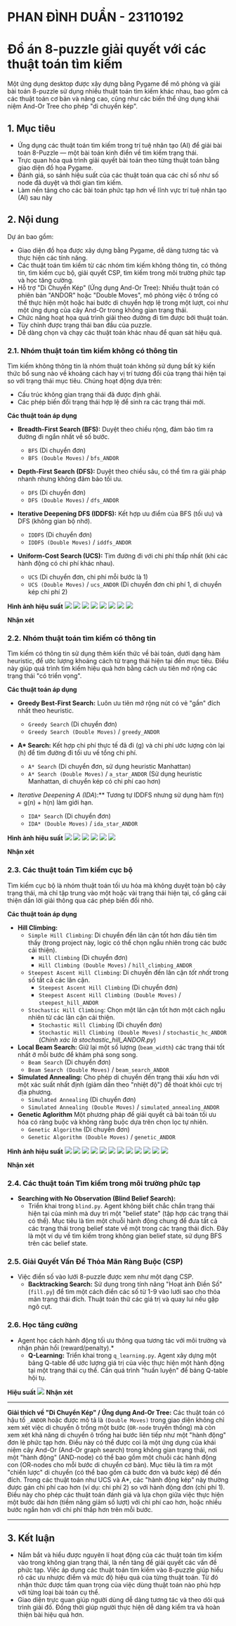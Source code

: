 # PHAN ĐÌNH DUẨN - 23110192

# Đồ án 8-puzzle giải quyết với các thuật toán tìm kiếm

Một ứng dụng desktop được xây dựng bằng Pygame để mô phỏng và giải bài toán 8-puzzle sử dụng nhiều thuật toán tìm kiếm khác nhau, bao gồm cả các thuật toán cơ bản và nâng cao, cũng như các biến thể ứng dụng khái niệm And-Or Tree cho phép "di chuyển kép".

## 1. Mục tiêu

- Ứng dụng các thuật toán tìm kiếm trong trí tuệ nhân tạo (AI) để giải bài toán 8-Puzzle — một bài toán kinh điển về tìm kiếm trạng thái.
- Trực quan hóa quá trình giải quyết bài toán theo từng thuật toán bằng giao diện đồ họa Pygame.
- Đánh giá, so sánh hiệu suất của các thuật toán qua các chỉ số như số node đã duyệt và thời gian tìm kiếm.
- Làm nền tảng cho các bài toán phức tạp hơn về lĩnh vực trí tuệ nhân tạo (AI) sau này

## 2. Nội dung

Dự án bao gồm:

- Giao diện đồ họa được xây dựng bằng Pygame, dễ dàng tương tác và thực hiện các tính năng.
- Các thuật toán tìm kiếm từ các nhóm tìm kiếm không thông tin, có thông tin, tìm kiếm cục bộ, giải quyết CSP, tìm kiếm trong môi trường phức tạp và học tăng cường.
- Hỗ trợ "Di Chuyển Kép" (Ứng dụng And-Or Tree): Nhiều thuật toán có phiên bản "ANDOR" hoặc "Double Moves", mô phỏng việc ô trống có thể thực hiện một hoặc hai bước di chuyển hợp lệ trong một lượt, coi như một ứng dụng của cây And-Or trong không gian trạng thái.
- Chức năng hoạt họa quá trình giải theo đường đi tìm được bởi thuật toán.
- Tùy chỉnh được trạng thái ban đầu của puzzle.
- Dễ dàng chọn và chạy các thuật toán khác nhau để quan sát hiệu quả.

### 2.1. Nhóm thuật toán tìm kiếm không có thông tin

Tìm kiếm không thông tin là nhóm thuật toán không sử dụng bất kỳ kiến thức bổ sung nào về khoảng cách hay vị trí tương đối của trạng thái hiện tại so với trạng thái mục tiêu. Chúng hoạt động dựa trên:

- Cấu trúc không gian trạng thái đã được định ghãi.
- Các phép biến đổi trạng thái hợp lệ để sinh ra các trạng thái mới.

**Các thuật toán áp dụng**

- **Breadth-First Search (BFS):** Duyệt theo chiều rộng, đảm bảo tìm ra đường đi ngắn nhất về số bước.

  - `BFS` (Di chuyển đơn)
  - `BFS (Double Moves)` / `bfs_ANDOR`

- **Depth-First Search (DFS):** Duyệt theo chiều sâu, có thể tìm ra giải pháp nhanh nhưng không đảm bảo tối ưu.

  - `DFS` (Di chuyển đơn)
  - `DFS (Double Moves)` / `dfs_ANDOR`

- **Iterative Deepening DFS (IDDFS):** Kết hợp ưu điểm của BFS (tối ưu) và DFS (không gian bộ nhớ).
  - `IDDFS` (Di chuyển đơn)
  - `IDDFS (Double Moves)` / `iddfs_ANDOR`
- **Uniform-Cost Search (UCS):** Tìm đường đi với chi phí thấp nhất (khi các hành động có chi phí khác nhau).
  - `UCS` (Di chuyển đơn, chi phí mỗi bước là 1)
  - `UCS (Double Moves)` / `ucs_ANDOR` (Di chuyển đơn chi phí 1, di chuyển kép chi phí 2)

**Hình ảnh hiệu suất**
![](hieusuat/bfs.png)
![](hieusuat/bfs-ao.png)
![](hieusuat/dfs.png)
![](hieusuat/dfs-ao.png)
![](hieusuat/iddfs.png)
![](hieusuat/iddfs-ao.png)
![](hieusuat/ucs.png)
![](hieusuat/ucs-ao.png)

**Nhận xét**

### 2.2. Nhóm thuật toán tìm kiếm có thông tin

Tìm kiếm có thông tin sử dụng thêm kiến thức về bài toán, dưới dạng hàm heuristic, để ước lượng khoảng cách từ trạng thái hiện tại đến mục tiêu. Điều này giúp quá trình tìm kiếm hiệu quả hơn bằng cách ưu tiên mở rộng các trạng thái "có triển vọng".

**Các thuật toán áp dụng**

- **Greedy Best-First Search:** Luôn ưu tiên mở rộng nút có vẻ "gần" đích nhất theo heuristic.

  - `Greedy Search` (Di chuyển đơn)
  - `Greedy Search (Double Moves)` / `greedy_ANDOR`

- **A\* Search:** Kết hợp chi phí thực tế đã đi (g) và chi phí ước lượng còn lại (h) để tìm đường đi tối ưu về tổng chi phí.

  - `A* Search` (Di chuyển đơn, sử dụng heuristic Manhattan)
  - `A* Search (Double Moves)` / `a_star_ANDOR` (Sử dụng heuristic Manhattan, di chuyển kép có chi phí cao hơn)

- **Iterative Deepening A* (IDA*):** Tương tự IDDFS nhưng sử dụng hàm f(n) = g(n) + h(n) làm giới hạn.
  - `IDA* Search` (Di chuyển đơn)
  - `IDA* (Double Moves)` / `ida_star_ANDOR`

**Hình ảnh hiệu suất**
![](hieusuat/greedy.png)
![](hieusuat/greedy-ao.png)
![](hieusuat/astar.png)
![](hieusuat/astar-ao.png)
![](hieusuat/ida.png)
![](hieusuat/ida-ao.png)

**Nhận xét**

### 2.3. Các thuật toán Tìm kiếm cục bộ

Tìm kiếm cục bộ là nhóm thuật toán tối ưu hóa mà không duyệt toàn bộ cây trạng thái, mà chỉ tập trung vào một hoặc vài trạng thái hiện tại, cố gắng cải thiện dần lời giải thông qua các phép biến đổi nhỏ.

**Các thuật toán áp dụng**

- **Hill Climbing:**
  - `Simple Hill Climbing`: Di chuyển đến lân cận tốt hơn đầu tiên tìm thấy (trong project này, logic có thể chọn ngẫu nhiên trong các bước cải thiện).
    - `Hill Climbing` (Di chuyển đơn)
    - `Hill Climbing (Double Moves)` / `hill_climbing_ANDOR`
  - `Steepest Ascent Hill Climbing`: Di chuyển đến lân cận _tốt nhất_ trong số tất cả các lân cận.
    - `Steepest Ascent Hill Climbing` (Di chuyển đơn)
    - `Steepest Ascent Hill Climbing (Double Moves)` / `steepest_hill_ANDOR`
  - `Stochastic Hill Climbing`: Chọn một lân cận tốt hơn một cách ngẫu nhiên từ các lân cận cải thiện.
    - `Stochastic Hill Climbing` (Di chuyển đơn)
    - `Stochastic Hill Climbing (Double Moves)` / `stochastic_hc_ANDOR` (_Chính xác là stochastic_hill_ANDOR.py_)
- **Local Beam Search:** Giữ lại một số lượng (`beam_width`) các trạng thái tốt nhất ở mỗi bước để khám phá song song.
  - `Beam Search` (Di chuyển đơn)
  - `Beam Search (Double Moves)` / `beam_search_ANDOR`
- **Simulated Annealing:** Cho phép di chuyển đến trạng thái xấu hơn với một xác suất nhất định (giảm dần theo "nhiệt độ") để thoát khỏi cực trị địa phương.
  - `Simulated Annealing` (Di chuyển đơn)
  - `Simulated Annealing (Double Moves)` / `simulated_annealing_ANDOR`
- **Genetic Aglorithm** Một phương pháp để giải quyết cả bài toán tối ưu hóa có ràng buộc và không ràng buộc dựa trên chọn lọc tự nhiên.
  - `Genetic Algorithm` (Di chuyển đơn)
  - `Genetic Algorithm (Double Moves)` / `genetic_ANDOR`

**Hình ảnh hiệu suất**
![](hieusuat/hc.png)
![](hieusuat/hc-ao.png)
![](hieusuat/stee-hc.png)
![](hieusuat/stee-hc-ao.png)
![](hieusuat/sto-hc.png)
![](hieusuat/sto-hc-ao.png)
![](hieusuat/beam.png)
![](hieusuat/beam-ao.png)
![](hieusuat/sa.png)
![](hieusuat/sa-ao.png)
![](hieusuat/genetic.png)
![](hieusuat/genetic-ao.png)

**Nhận xét**

### 2.4. Các thuật toán Tìm kiếm trong môi trường phức tạp

- **Searching with No Observation (Blind Belief Search):**
  - Triển khai trong `blind.py`. Agent không biết chắc chắn trạng thái hiện tại của mình mà duy trì một "belief state" (tập hợp các trạng thái có thể). Mục tiêu là tìm một chuỗi hành động chung để đưa tất cả các trạng thái trong belief state về một trong các trạng thái đích. Đây là một ví dụ về tìm kiếm trong không gian belief state, sử dụng BFS trên các belief state.

### 2.5. Giải Quyết Vấn Đề Thỏa Mãn Ràng Buộc (CSP)

- Việc điền số vào lưới 8-puzzle được xem như một dạng CSP.
  - **Backtracking Search:** Sử dụng trong tính năng "Hoạt ảnh Điền Số" (`fill.py`) để tìm một cách điền các số từ 1-9 vào lưới sao cho thỏa mãn trạng thái đích. Thuật toán thử các giá trị và quay lui nếu gặp ngõ cụt.

### 2.6. Học tăng cường

- Agent học cách hành động tối ưu thông qua tương tác với môi trường và nhận phản hồi (reward/penalty).\*
  - **Q-Learning:** Triển khai trong `q_learning.py`. Agent xây dựng một bảng Q-table để ước lượng giá trị của việc thực hiện một hành động tại một trạng thái cụ thể. Cần quá trình "huấn luyện" để bảng Q-table hội tụ.

**Hiệu suất**
![](hieusuat/qlearning.png)
**Nhận xét**

---

**Giải thích về "Di Chuyển Kép" / Ứng dụng And-Or Tree:**
Các thuật toán có hậu tố `_ANDOR` hoặc được mô tả là `(Double Moves)` trong giao diện không chỉ xem xét việc di chuyển ô trống một bước (`OR-node` truyền thống) mà còn xem xét khả năng di chuyển ô trống hai bước liên tiếp như một "hành động" đơn lẻ phức tạp hơn.
Điều này có thể được coi là một ứng dụng của khái niệm cây And-Or (And-Or graph search) trong không gian trạng thái, nơi một "hành động" (AND-node) có thể bao gồm một chuỗi các hành động con (OR-nodes cho mỗi bước di chuyển cơ bản).
Mục tiêu là tìm ra một "chiến lược" di chuyển (có thể bao gồm cả bước đơn và bước kép) để đến đích. Trong các thuật toán như UCS và A\*, các "hành động kép" này thường được gán chi phí cao hơn (ví dụ: chi phí 2) so với hành động đơn (chi phí 1). Điều này cho phép các thuật toán đánh giá và lựa chọn giữa việc thực hiện một bước dài hơn (tiềm năng giảm số lượt) với chi phí cao hơn, hoặc nhiều bước ngắn hơn với chi phí thấp hơn trên mỗi bước.

---

## 3. Kết luận

- Nắm bắt và hiểu được nguyên lí hoạt động của các thuật toán tìm kiếm vào trong không gian trạng thái, là nền tảng để giải quyết các vấn đề phức tạp. Việc áp dụng các thuật toán tìm kiếm vào 8-puzzle giúp hiểu rõ các ưu nhược điểm và mức độ hiệu quả của từng thuật toán. Từ đó nhận thức được tầm quan trọng của việc dùng thuật toán nào phù hợp với từng loại bài toán cụ thể.
- Giao diện trực quan giúp người dùng dễ dàng tương tác và theo dõi quá trình giải đố. Đồng thời giúp người thực hiện dễ dàng kiểm tra và hoàn thiện bài hiệu quả hơn.

